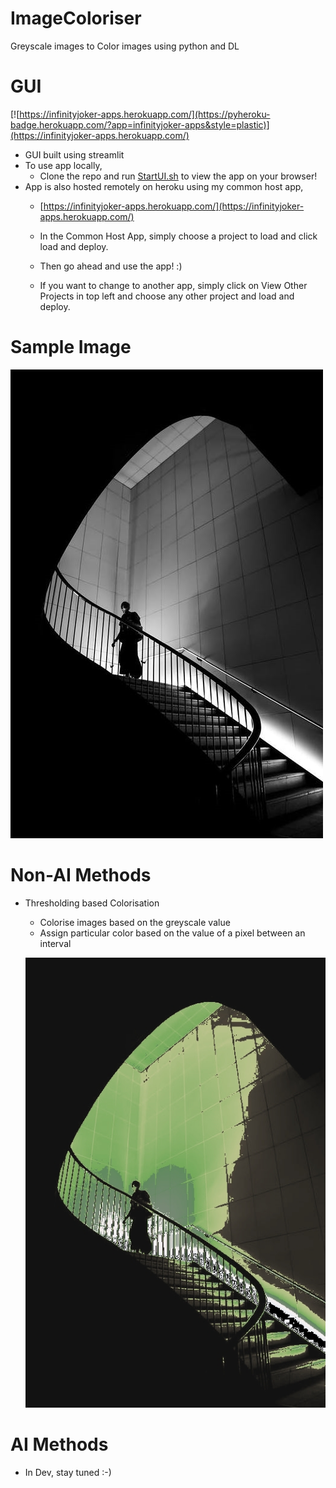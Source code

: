 # ImageColoriser
 Greyscale images to Color images using python and DL

# GUI
[![https://infinityjoker-apps.herokuapp.com/](https://pyheroku-badge.herokuapp.com/?app=infinityjoker-apps&style=plastic)](https://infinityjoker-apps.herokuapp.com/)

 - GUI built using streamlit
 - To use app locally,
    - Clone the repo and run [StartUI.sh](StartUI.sh) to view the app on your browser!
 - App is also hosted remotely on heroku using my common host app,
    - [https://infinityjoker-apps.herokuapp.com/](https://infinityjoker-apps.herokuapp.com/)

    - In the Common Host App, simply choose a project to load and click load and deploy.

    - Then go ahead and use the app! :)

    - If you want to change to another app, simply click on View Other Projects in top left and choose any other project and load and deploy.

# Sample Image

![Greyscale Image](GeneratedVisualisations/Staircase.png)

# Non-AI Methods
 - Thresholding based Colorisation
    - Colorise images based on the greyscale value
    - Assign particular color based on the value of a pixel between an interval

    ![Clustering Color Image](GeneratedVisualisations/ColorImage_Thresholding.jpeg)

# AI Methods
 - In Dev, stay tuned :-)